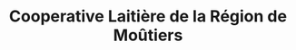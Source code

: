 ---
title: "Cooperative Laitière de la Région de Moûtiers"
url: /moutiers/cooperative-laitiere-de-la-region-de-moutiers/
shop: ferme
---